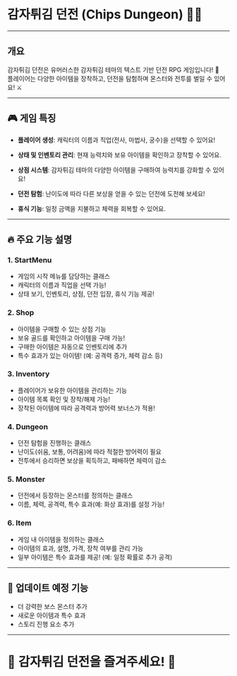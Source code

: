 # **감자튀김 던전 (Chips Dungeon)** 🍟🏰

---

## **개요**  

감자튀김 던전은 유머러스한 감자튀김 테마의 텍스트 기반 던전 RPG 게임입니다! 🏰  
플레이어는 다양한 아이템을 장착하고, 던전을 탐험하며 몬스터와 전투를 벌일 수 있어요! ⚔️  

---

## 🎮 **게임 특징**  

- **플레이어 생성**: 캐릭터의 이름과 직업(전사, 마법사, 궁수)을 선택할 수 있어요!  

- **상태 및 인벤토리 관리**: 현재 능력치와 보유 아이템을 확인하고 장착할 수 있어요.  

- **상점 시스템**: 감자튀김 테마의 다양한 아이템을 구매하여 능력치를 강화할 수 있어요!  

- **던전 탐험**: 난이도에 따라 다른 보상을 얻을 수 있는 던전에 도전해 보세요!  

- **휴식 기능**: 일정 금액을 지불하고 체력을 회복할 수 있어요.  

---

## 🔥 **주요 기능 설명**  

### **1. StartMenu**  
- 게임의 시작 메뉴를 담당하는 클래스  
- 캐릭터의 이름과 직업을 선택 가능!  
- 상태 보기, 인벤토리, 상점, 던전 입장, 휴식 기능 제공!  

### **2. Shop**  
- 아이템을 구매할 수 있는 상점 기능
- 보유 골드를 확인하고 아이템을 구매 가능!
- 구매한 아이템은 자동으로 인벤토리에 추가
- 특수 효과가 있는 아이템! (예: 공격력 증가, 체력 감소 등)  

### **3. Inventory**  
- 플레이어가 보유한 아이템을 관리하는 기능
- 아이템 목록 확인 및 장착/해제 가능!
- 장착된 아이템에 따라 공격력과 방어력 보너스가 적용!

### **4. Dungeon**  
- 던전 탐험을 진행하는 클래스
- 난이도(쉬움, 보통, 어려움)에 따라 적절한 방어력이 필요
- 전투에서 승리하면 보상을 획득하고, 패배하면 체력이 감소  

### **5. Monster**  
- 던전에서 등장하는 몬스터를 정의하는 클래스  
- 이름, 체력, 공격력, 특수 효과(예: 화상 효과)를 설정 가능! 

### **6. Item**  
- 게임 내 아이템을 정의하는 클래스
- 아이템의 효과, 설명, 가격, 장착 여부를 관리 가능 
- 일부 아이템은 특수 효과를 제공! (예: 일정 확률로 추가 공격)  

---

## 🎁 **업데이트 예정 기능**  
- 더 강력한 보스 몬스터 추가  
- 새로운 아이템과 특수 효과  
- 스토리 진행 요소 추가  

---

# 🍟 **감자튀김 던전을 즐겨주세요!** 🍟  
